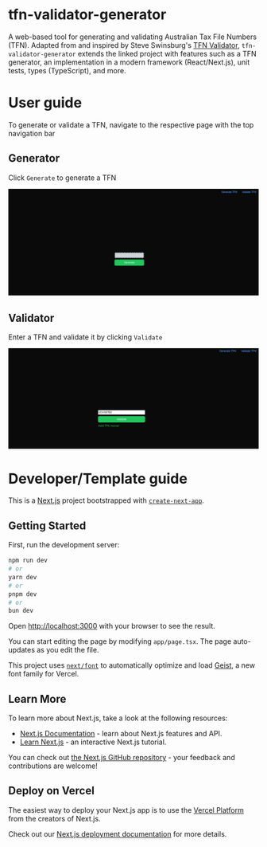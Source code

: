# tfn-validator-generator

A web-based tool for generating and validating Australian Tax File Numbers (TFN). Adapted from and inspired by Steve Swinsburg's [TFN Validator](https://github.com/steveswinsburg/tfn-validator), `tfn-validator-generator` extends the linked project with features such as a TFN generator, an implementation in a modern framework (React/Next.js), unit tests, types (TypeScript), and more.

# User guide

To generate or validate a TFN, navigate to the respective page with the top navigation bar

## Generator

Click `Generate` to generate a TFN

![generator](./generator.png)

## Validator

Enter a TFN and validate it by clicking `Validate`

![validator](./validator.png)

# Developer/Template guide

This is a [Next.js](https://nextjs.org) project bootstrapped with [`create-next-app`](https://nextjs.org/docs/app/api-reference/cli/create-next-app).

## Getting Started

First, run the development server:

```bash
npm run dev
# or
yarn dev
# or
pnpm dev
# or
bun dev
```

Open [http://localhost:3000](http://localhost:3000) with your browser to see the result.

You can start editing the page by modifying `app/page.tsx`. The page auto-updates as you edit the file.

This project uses [`next/font`](https://nextjs.org/docs/app/building-your-application/optimizing/fonts) to automatically optimize and load [Geist](https://vercel.com/font), a new font family for Vercel.

## Learn More

To learn more about Next.js, take a look at the following resources:

- [Next.js Documentation](https://nextjs.org/docs) - learn about Next.js features and API.
- [Learn Next.js](https://nextjs.org/learn) - an interactive Next.js tutorial.

You can check out [the Next.js GitHub repository](https://github.com/vercel/next.js) - your feedback and contributions are welcome!

## Deploy on Vercel

The easiest way to deploy your Next.js app is to use the [Vercel Platform](https://vercel.com/new?utm_medium=default-template&filter=next.js&utm_source=create-next-app&utm_campaign=create-next-app-readme) from the creators of Next.js.

Check out our [Next.js deployment documentation](https://nextjs.org/docs/app/building-your-application/deploying) for more details.
